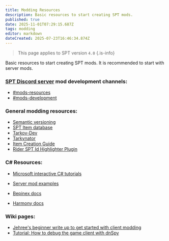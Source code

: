 ```yaml
---
title: Modding Resources
description: Basic resources to start creating SPT mods.
published: true
date: 2025-11-01T07:29:15.687Z
tags: modding
editor: markdown
dateCreated: 2025-07-23T16:46:34.874Z
---
```


> This page applies to SPT version `4.0`
{.is-info}

Basic resources to start creating SPT mods. It is recommended to start with server mods.

### [SPT Discord server](http://discord.sp-tarkov.com/) mod development channels:
- [#mods-resources](https://discord.com/channels/875684761291599922/875806757836951575)
- [#mods-development](https://discord.com/channels/875684761291599922/875803116409323562)

### General modding resources:
- [Semantic versioning](<https://semver.org/>)
- [SPT Item database](<https://db.sp-tarkov.com/search>)
- [Tarkov-Dev](<https://api.tarkov.dev/>)
- [Tarkynator](<https://tarkynator.com/>)
- [Item Creation Guide](<https://hub.sp-tarkov.com/doc/entry/98-wtt-item-creation-guides-vol-1-intro-to-static-objects/>)
- [Rider SPT Id Highlighter Plugin](<https://github.com/madmanbeavisx/spt-id-highlighter>)

### C# Resources:
- [Microsoft interactive C# tutorials](<https://learn.microsoft.com/en-us/dotnet/csharp/tour-of-csharp/tutorials/>)
- [Server mod examples](<https://github.com/sp-tarkov/server-mod-examples>)

- [Bepinex docs](<https://docs.bepinex.dev/>)
- [Harmony docs](<https://harmony.pardeike.net/articles/intro.html>)

### Wiki pages:
- [Jehree's beginner write up to get started with client modding](/modding/tutorials/Client_Modding_Quick_Guide)
- [Tutorial: How to debug the game client with dnSpy](/modding/tutorials/debug_dnSpy)